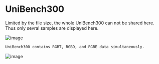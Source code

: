 # UniBench300

Limited by the file size, the whole UniBench300 can not be shared here.
Thus only sevral samples are displayed here.

![image](https://github.com/user-attachments/assets/0cfd89c1-33b2-48b1-97d0-a97e1ce9b500)

```bash
UniBench300 contains RGBT, RGBD, and RGBE data simultaneously.
```

![image](https://github.com/user-attachments/assets/ed51426f-0c6b-462f-b977-5897185a77ab)





